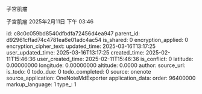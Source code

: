 子宮肌瘤

子宮肌瘤
2025年2月11日
下午 03:46


id: c8c0c059bd8540dfbdfa72456d4ea947
parent_id: d92961cffad74c4781ea6e01adc4ac54
is_shared: 0
encryption_applied: 0
encryption_cipher_text: 
updated_time: 2025-03-16T13:17:25
user_updated_time: 2025-03-16T13:17:25
created_time: 2025-02-11T15:46:36
user_created_time: 2025-02-11T15:46:36
is_conflict: 0
latitude: 0.00000000
longitude: 0.00000000
altitude: 0.0000
author: 
source_url: 
is_todo: 0
todo_due: 0
todo_completed: 0
source: onenote
source_application: OneNoteMdExporter
application_data: 
order: 96400000
markup_language: 1
type_: 1